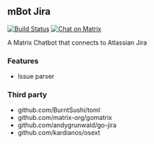 mBot Jira
----

[![Build Status](https://travis-ci.org/m1ndgames/mbot_jira.svg?branch=master)](https://travis-ci.org/m1ndgames/mbot_jira)
[![Chat on Matrix](https://img.shields.io/badge/chat-on%20matrix-blue.svg)](https://matrix.to/#/#mBot:m1nd.io)

A Matrix Chatbot that connects to Atlassian Jira

### Features
- Issue parser

### Third party

- github.com/BurntSushi/toml
- github.com/matrix-org/gomatrix
- github.com/andygrunwald/go-jira
- github.com/kardianos/osext

[Matrix]:https://matrix.org
[Jira]:https://atlassian.com/software/jira
